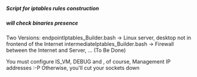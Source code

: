 ##### Script for iptables rules construction #####
##### will check binaries presence #####

Two Versions:
	endpointIptables_Builder.bash -> Linux server, desktop not in frontend of the Internet
	intermediateIptables_Builder.bash -> Firewall between the Internet and Server, ... (To Be Done)
	
You must configure IS_VM, DEBUG and , of course, Management IP addresses :-P Otherwise, you'll cut your sockets down
